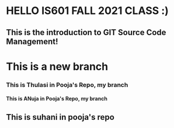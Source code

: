 # HELLO IS601 FALL 2021 CLASS :)
## This is the introduction to GIT Source Code Management! 
# This is a new branch
### This is Thulasi in Pooja's Repo, my branch
#### This is ANuja in Pooja's Repo, my branch
## This is suhani in pooja's repo


